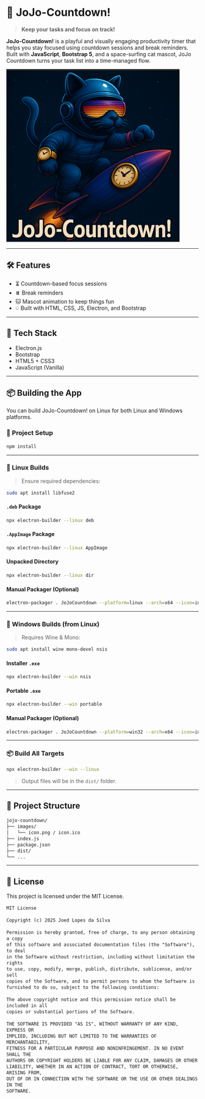 # 🚀 JoJo-Countdown!

> **Keep your tasks and focus on track!**

**JoJo-Countdown!** is a playful and visually engaging productivity timer that helps you stay focused using countdown sessions and break reminders. Built with **JavaScript**, **Bootstrap 5**, and a space-surfing cat mascot, JoJo Countdown turns your task list into a time-managed flow. 


![JoJo Logo](assets/icons/icon.png)


---

## 🛠️ Features

* ⏳ Countdown-based focus sessions
* ⏸️ Break reminders
* 🐱 Mascot animation to keep things fun
* 💡 Built with HTML, CSS, JS, Electron, and Bootstrap

---

## 🧰 Tech Stack

* Electron.js
* Bootstrap
* HTML5 + CSS3
* JavaScript (Vanilla)

---

## 📦 Building the App

You can build JoJo-Countdown! on Linux for both Linux and Windows platforms.

### 📁 Project Setup

```bash
npm install
```

---

### 🐧 Linux Builds

> Ensure required dependencies:

```bash
sudo apt install libfuse2
```

#### `.deb` Package

```bash
npx electron-builder --linux deb
```

#### `.AppImage` Package

```bash
npx electron-builder --linux AppImage
```

#### Unpacked Directory

```bash
npx electron-builder --linux dir
```

#### Manual Packager (Optional)

```bash
electron-packager . JoJoCountdown --platform=linux --arch=x64 --icon=images/icon.png --overwrite
```

---

### 🩟 Windows Builds (from Linux)

> Requires Wine & Mono:

```bash
sudo apt install wine mono-devel nsis
```

#### Installer `.exe`

```bash
npx electron-builder --win nsis
```

#### Portable `.exe`

```bash
npx electron-builder --win portable
```

#### Manual Packager (Optional)

```bash
electron-packager . JoJoCountdown --platform=win32 --arch=x64 --icon=images/icon.png --overwrite
```

---

### 📦 Build All Targets

```bash
npx electron-builder --win --linux
```

> Output files will be in the `dist/` folder.

---

## 📁 Project Structure

```
jojo-countdown/
├── images/
│   └── icon.png / icon.ico
├── index.js
├── package.json
├── dist/
└── ...
```

---

## 📄 License

This project is licensed under the MIT License.

```
MIT License

Copyright (c) 2025 Joed Lopes da Silva

Permission is hereby granted, free of charge, to any person obtaining a copy
of this software and associated documentation files (the "Software"), to deal
in the Software without restriction, including without limitation the rights
to use, copy, modify, merge, publish, distribute, sublicense, and/or sell
copies of the Software, and to permit persons to whom the Software is
furnished to do so, subject to the following conditions:

The above copyright notice and this permission notice shall be included in all
copies or substantial portions of the Software.

THE SOFTWARE IS PROVIDED "AS IS", WITHOUT WARRANTY OF ANY KIND, EXPRESS OR
IMPLIED, INCLUDING BUT NOT LIMITED TO THE WARRANTIES OF MERCHANTABILITY,
FITNESS FOR A PARTICULAR PURPOSE AND NONINFRINGEMENT. IN NO EVENT SHALL THE
AUTHORS OR COPYRIGHT HOLDERS BE LIABLE FOR ANY CLAIM, DAMAGES OR OTHER
LIABILITY, WHETHER IN AN ACTION OF CONTRACT, TORT OR OTHERWISE, ARISING FROM,
OUT OF OR IN CONNECTION WITH THE SOFTWARE OR THE USE OR OTHER DEALINGS IN THE
SOFTWARE.

```
